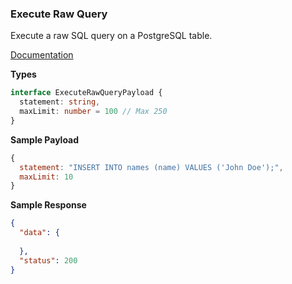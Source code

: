 ### Execute Raw Query

Execute a raw SQL query on a PostgreSQL table.

[Documentation](https://knexjs.org/guide/raw.html#raw-queries)

**Types**

```ts
interface ExecuteRawQueryPayload {
  statement: string,
  maxLimit: number = 100 // Max 250
}
```

**Sample Payload**

```js
{
  statement: "INSERT INTO names (name) VALUES ('John Doe');",
  maxLimit: 10
}
```

**Sample Response**

```json
{
  "data": {
    
  },
  "status": 200
}
```

